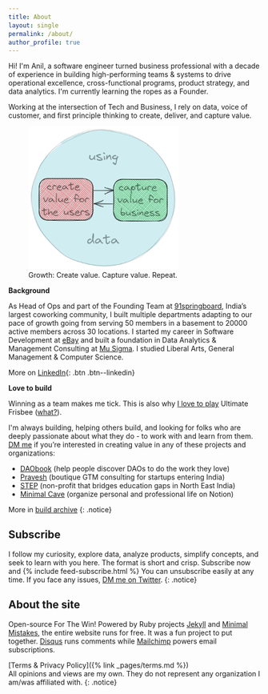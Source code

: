 ```yaml
---
title: About
layout: single
permalink: /about/
author_profile: true
---
```

Hi! I'm Anil, a software engineer turned business professional with a decade of experience in building high-performing teams & systems to drive operational excellence, cross-functional programs, product strategy, and data analytics. I'm currently learning the ropes as a Founder.

Working at the intersection of Tech and Business, I rely on data, voice of customer, and first principle thinking to create, deliver, and capture value.

<figure style="width: 300px" class="align-center">
  <img src="/assets/images/about-anil-growth-mantra.png" alt="My growth expertise and mantra is to use data to create and capture value">
  <figcaption>Growth: Create value. Capture value. Repeat.</figcaption>
</figure>

**Background**

As Head of Ops and part of the Founding Team at [91springboard](https://www.91springboard.com), India’s largest coworking community, I built multiple departments adapting to our pace of growth going from serving 50 members in a basement to 20000 active members across 30 locations. I started my career in Software Development at [eBay](https://www.ebay.com) and built a foundation in Data Analytics & Management Consulting at [Mu Sigma](https://www.mu-sigma.com/). I studied Liberal Arts, General Management & Computer Science.

More on [LinkedIn](https://www.linkedin.com/in/anilgeorge04){: .btn .btn--linkedin}

**Love to build**

Winning as a team makes me tick. This is also why [I love to play](https://indiaultimate.org/2015-aouc-team-india) Ultimate Frisbee ([what?](https://wfdf.sport/disciplines/ultimate/)).

I'm always building, helping others build, and looking for folks who are deeply passionate about what they do - to work with and learn from them. [DM me](https://twitter.com/anilgeorge04) if you’re interested in creating value in any of these projects and organizations:
- [DAObook](http://daobook.site) (help people discover DAOs to do the work they love)
- [Pravesh](https://pravesh.org/) (boutique GTM consulting for startups entering India)
- [STEP](https://stepnortheast.org/) (non-profit that bridges education gaps in North East India)
- [Minimal Cave](https://minimalcave.com) (organize personal and professional life on Notion)

More in [build archive](/building)
{: .notice}

## Subscribe
I follow my curiosity, explore data, analyze products, simplify concepts, and seek to learn with you here. The format is short and crisp. Subscribe now and
{% include feed-subscribe.html %}
You can unsubscribe easily at any time. If you face any issues, [DM me on Twitter](https://twitter.com/anilgeorge04).
{: .notice}

## About the site
Open-source For The Win! Powered by Ruby projects [Jekyll](jekyllrb.com) and [Minimal Mistakes](https://mademistakes.com/minimal-mistakes), the entire website runs for free. It was a fun project to put together. [Disqus](https://disqus.com) runs comments while [Mailchimp](http://eepurl.com/hwsf0n) powers email subscriptions.

[Terms & Privacy Policy]({% link _pages/terms.md %})<br>
All opinions and views are my own. They do not represent any organization I am/was affiliated with.
{: .notice}
